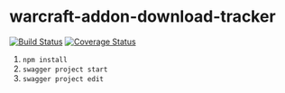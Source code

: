 # warcraft-addon-download-tracker

[![Build Status](https://travis-ci.org/jhegg/warcraft-addon-download-tracker.svg?branch=master)](https://travis-ci.org/jhegg/warcraft-addon-download-tracker) [![Coverage Status](https://coveralls.io/repos/jhegg/warcraft-addon-download-tracker/badge.svg?branch=master)](https://coveralls.io/r/jhegg/warcraft-addon-download-tracker?branch=master)

1. `npm install`
2. `swagger project start`
3. `swagger project edit`
